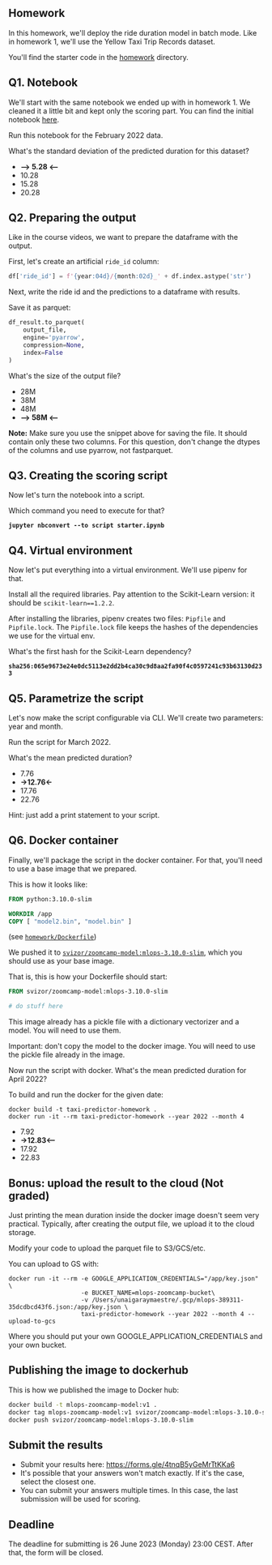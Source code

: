 ## Homework

In this homework, we'll deploy the ride duration model in batch mode. Like in homework 1, we'll use the Yellow Taxi Trip Records dataset.

You'll find the starter code in the [homework](homework) directory.

## Q1. Notebook

We'll start with the same notebook we ended up with in homework 1.
We cleaned it a little bit and kept only the scoring part. You can find the initial notebook [here](homework/starter.ipynb).

Run this notebook for the February 2022 data.

What's the standard deviation of the predicted duration for this dataset?

* **--> 5.28 <--**
* 10.28
* 15.28
* 20.28

## Q2. Preparing the output

Like in the course videos, we want to prepare the dataframe with the output.

First, let's create an artificial `ride_id` column:

```python
df['ride_id'] = f'{year:04d}/{month:02d}_' + df.index.astype('str')
```

Next, write the ride id and the predictions to a dataframe with results.

Save it as parquet:

```python
df_result.to_parquet(
    output_file,
    engine='pyarrow',
    compression=None,
    index=False
)
```

What's the size of the output file?

* 28M
* 38M
* 48M
* **--> 58M <--**

**Note:** Make sure you use the snippet above for saving the file. It should contain only these two columns. For this question, don't change the
dtypes of the columns and use pyarrow, not fastparquet.

## Q3. Creating the scoring script

Now let's turn the notebook into a script.

Which command you need to execute for that?

**`jupyter nbconvert --to script starter.ipynb`**

## Q4. Virtual environment

Now let's put everything into a virtual environment. We'll use pipenv for that.

Install all the required libraries. Pay attention to the Scikit-Learn version:
it should be `scikit-learn==1.2.2`.

After installing the libraries, pipenv creates two files: `Pipfile`
and `Pipfile.lock`. The `Pipfile.lock` file keeps the hashes of the
dependencies we use for the virtual env.

What's the first hash for the Scikit-Learn dependency?

**`sha256:065e9673e24e0dc5113e2dd2b4ca30c9d8aa2fa90f4c0597241c93b63130d233`**

## Q5. Parametrize the script

Let's now make the script configurable via CLI. We'll create two
parameters: year and month.

Run the script for March 2022.

What's the mean predicted duration?

* 7.76
* **->12.76<-**
* 17.76
* 22.76

Hint: just add a print statement to your script.

## Q6. Docker container

Finally, we'll package the script in the docker container.
For that, you'll need to use a base image that we prepared.

This is how it looks like:

```dockerfile
FROM python:3.10.0-slim

WORKDIR /app
COPY [ "model2.bin", "model.bin" ]
```

(see [`homework/Dockerfile`](homework/Dockerfile))

We pushed it to [`svizor/zoomcamp-model:mlops-3.10.0-slim`](https://hub.docker.com/layers/svizor/zoomcamp-model/mlops-3.10.0-slim/images/sha256-595bf690875f5b9075550b61c609be10f05e6915609ef4ea4ce9797116c99eff?context=repo),
which you should use as your base image.

That is, this is how your Dockerfile should start:

```dockerfile
FROM svizor/zoomcamp-model:mlops-3.10.0-slim

# do stuff here
```

This image already has a pickle file with a dictionary vectorizer
and a model. You will need to use them.

Important: don't copy the model to the docker image. You will need
to use the pickle file already in the image.

Now run the script with docker. What's the mean predicted duration
for April 2022?

To build and run the docker for the given date:

```shell
docker build -t taxi-predictor-homework .
docker run -it --rm taxi-predictor-homework --year 2022 --month 4
```

* 7.92
* **->12.83<--**
* 17.92
* 22.83

## Bonus: upload the result to the cloud (Not graded)

Just printing the mean duration inside the docker image
doesn't seem very practical. Typically, after creating the output
file, we upload it to the cloud storage.

Modify your code to upload the parquet file to S3/GCS/etc.

You can upload to GS with:

```shell
docker run -it --rm -e GOOGLE_APPLICATION_CREDENTIALS="/app/key.json" \
                    -e BUCKET_NAME=mlops-zoomcamp-bucket\
                    -v /Users/unaigaraymaestre/.gcp/mlops-389311-35dcdbcd43f6.json:/app/key.json \
                    taxi-predictor-homework --year 2022 --month 4 --upload-to-gcs
```

Where you should put your own GOOGLE_APPLICATION_CREDENTIALS and your own bucket.

## Publishing the image to dockerhub

This is how we published the image to Docker hub:

```bash
docker build -t mlops-zoomcamp-model:v1 .
docker tag mlops-zoomcamp-model:v1 svizor/zoomcamp-model:mlops-3.10.0-slim
docker push svizor/zoomcamp-model:mlops-3.10.0-slim
```

## Submit the results

* Submit your results here: <https://forms.gle/4tnqB5yGeMrTtKKa6>
* It's possible that your answers won't match exactly. If it's the case, select the closest one.
* You can submit your answers multiple times. In this case, the last submission will be used for scoring.

## Deadline

The deadline for submitting is 26 June 2023 (Monday) 23:00 CEST.
After that, the form will be closed.
